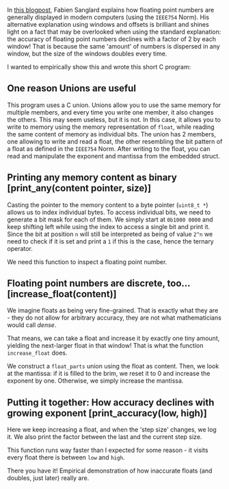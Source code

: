 In [this
blogpost](http://fabiensanglard.net/floating_point_visually_explained/), Fabien
Sanglard explains how floating point numbers are generally displayed in modern
computers (using the ``IEEE754`` Norm).  His alternative explanation using
windows and offsets is brilliant and shines light on a fact that may be
overlooked when using the standard explanation: the accuracy of floating point
numbers declines with a factor of 2 by each window!  That is because the same
'amount' of numbers is dispersed in any window, but the size of the windows
doubles every time.

I wanted to empirically show this and wrote this short C program:

<script src="https://gist.github.com/medium-endian/49d58525be9ff7738d6a8dc281649642.js"></script>

## One reason Unions are useful

This program uses a C union. Unions allow you to use the same memory for
multiple members, and every time you write one member, it also changes the
others. This may seem useless, but it is not. In this case, it allows you to
write to memory using the memory representation of ``float``, while reading the
same content of memory as individual bits. The union has 2 members, one
allowing to write and read a float, the other resembling the bit pattern of a
float as defined in the ``IEEE754`` Norm. After writing to the float, you can
read and manipulate the exponent and mantissa from the embedded struct.

## Printing any memory content as binary [print_any(content pointer, size)]

Casting the pointer to the memory content to a byte pointer (``uint8_t *``)
allows us to index individual bytes. To access individual bits, we need to
generate a bit mask for each of them. We simply start at ``0b1000 0000`` and
keep shifting left while using the index to access a single bit and print it.
Since the bit at position ``n`` will still be interpreted as being of value ``2^n``
we need to check if it is set and print a ``1`` if this is the case, hence the
ternary operator.

We need this function to inspect a floating point number. 

## Floating point numbers are discrete, too... [increase_float(content)]

We imagine floats as being very fine-grained. That is exactly what they are -
they do not allow for arbitrary accuracy, they are not what mathematicians
would call _dense_.

That means, we can take a float and increase it by exactly one tiny amount,
yielding the next-larger float in that window! That is what the function
``increase_float`` does.

We construct a ``float_parts`` union using the float as content. Then, we look
at the mantissa: if it is filled to the brim, we reset it to 0 and increase the
exponent by one. Otherwise, we simply increase the mantissa.

## Putting it together: How accuracy declines with growing exponent [print_accuracy(low, high)]

Here we keep increasing a float, and when the 'step size' changes, we log it.
We also print the factor between the last and the current step size.

This function runs way faster than I expected for some reason - it visits every
float there is between ``low`` and ``high``.

There you have it! Empirical demonstration of how inaccurate floats (and
doubles, just later) really are.
